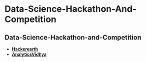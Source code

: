# Data-Science-Hackathon-And-Competition


## Data-Science-Hackathon-and-Competition
* **[Hackerearth](https://www.hackerearth.com)** 
* **[AnalyticsVidhya](https://www.analyticsvidhya.com)**

